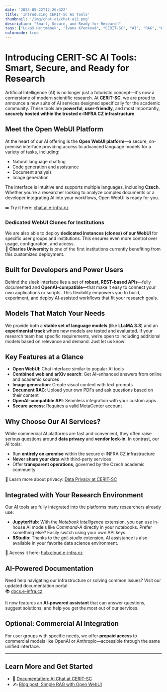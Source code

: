 ```yaml
---
date: '2025-05-22T12:26:32Z'
title: 'Introducing CERIT-SC AI Tools'
thumbnail: '/img/chat-ai/chat-ai2.png'
description: "Smart, Secure, and Ready for Research"
tags: ["Lukáš Hejtmánek", "Ivana Křenková", "CERIT-SC", "AI", "RAG", "WebUI"]
colormode: true
---
```

# Introducing CERIT-SC AI Tools: Smart, Secure, and Ready for Research

Artificial Intelligence (AI) is no longer just a futuristic concept—it's now a cornerstone of modern scientific research. At **CERIT-SC**, we are proud to announce a new suite of AI services designed specifically for the academic community. These tools are **powerful**, **user-friendly**, and most importantly, **securely hosted within the trusted e-INFRA CZ infrastructure**.

## Meet the Open WebUI Platform

At the heart of our AI offering is the **Open WebUI platform**—a secure, on-premise interface providing access to advanced language models for a variety of tasks, including:

- Natural language chatting  
- Code generation and assistance  
- Document analysis  
- Image generation

The interface is intuitive and supports multiple languages, including **Czech**. Whether you're a researcher looking to analyze complex documents or a developer integrating AI into your workflows, Open WebUI is ready for you.

➡️ Try it here: [chat.ai.e-infra.cz](https://chat.ai.e-infra.cz/)

### Dedicated WebUI Clones for Institutions

We are also able to deploy **dedicated instances (clones) of our WebUI** for specific user groups and institutions. This ensures even more control over usage, configuration, and access.  
📌 **Charles University** is one of the first institutions currently benefiting from this customized deployment.


## Built for Developers and Power Users

Behind the sleek interface lies a set of **robust, REST-based APIs**—fully documented and **OpenAI-compatible**—that make it easy to connect your own applications or scripts. This flexibility empowers you to build, experiment, and deploy AI-assisted workflows that fit your research goals.


## Models That Match Your Needs

We provide both a **stable set of language models** (like **LLaMA 3.3**) and an **experimental track** where new models are tested and evaluated. If your research team has specific requirements, we’re open to including additional models based on relevance and demand. Just let us know!

## Key Features at a Glance

- **Open WebUI**: Chat interface similar to popular AI tools  
- **Combined web and arXiv search**: Get AI-enhanced answers from online and academic sources  
- **Image generation**: Create visual content with text prompts  
- **Document RAG**: Upload your own PDFs and ask questions based on their content  
- **OpenAI-compatible API**: Seamless integration with your custom apps  
- **Secure access**: Requires a valid MetaCenter account  

## Why Choose Our AI Services?

While commercial AI platforms are fast and convenient, they often raise serious questions around **data privacy** and **vendor lock-in**. In contrast, our AI tools:

- Run **entirely on-premise** within the secure e-INFRA CZ infrastructure  
- **Never share your data** with third-party services  
- Offer **transparent operations**, governed by the Czech academic community  

📌 Learn more about privacy: [Data Privacy at CERIT-SC](https://docs.e-infra.cz)

## Integrated with Your Research Environment

Our AI tools are fully integrated into the platforms many researchers already use:

- **JupyterHub**: With the *Notebook Intelligence* extension, you can use in-house AI models like *Command-A* directly in your notebooks. Prefer something else? Easily switch using your own API keys.  
- **RStudio**: Thanks to the *gpt-studio* extension, AI assistance is also available in your favorite data science environment.

🚀 Access it here: [hub.cloud.e-infra.cz](https://hub.cloud.e-infra.cz/hub/home)

## AI-Powered Documentation

Need help navigating our infrastructure or solving common issues? Visit our updated documentation portal:  
📚 [docs.e-infra.cz](https://docs.e-infra.cz)

It now features an **AI-powered assistant** that can answer questions, suggest solutions, and help you get the most out of our services.

## Optional: Commercial AI Integration

For user groups with specific needs, we offer **prepaid access** to commercial models like OpenAI or Anthropic—accessible through the same unified interface.

---

## Learn More and Get Started

- 🧠 [Documentation: AI Chat at CERIT-SC](https://docs.cerit-sc.cz/en/docs/web-apps/chat-ai)  
- ✍️ [Blog post: Simple RAG with Open WebUI](https://blog.e-infra.cz/blog/simple-rag/)  





